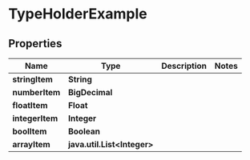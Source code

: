 

# TypeHolderExample


## Properties

| Name | Type | Description | Notes |
|------------ | ------------- | ------------- | -------------|
|**stringItem** | **String** |  |  |
|**numberItem** | **BigDecimal** |  |  |
|**floatItem** | **Float** |  |  |
|**integerItem** | **Integer** |  |  |
|**boolItem** | **Boolean** |  |  |
|**arrayItem** | **java.util.List&lt;Integer&gt;** |  |  |



